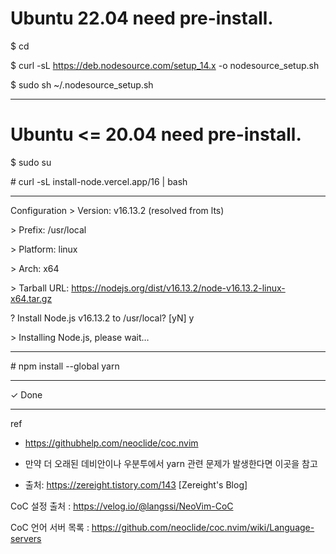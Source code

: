 # Ubuntu 22.04 need pre-install.
\$ cd

\$ curl -sL https://deb.nodesource.com/setup_14.x -o nodesource_setup.sh

\$ sudo sh ~/.nodesource_setup.sh

------------------------------------

# Ubuntu <= 20.04 need pre-install.

\$ sudo su

\# curl -sL install-node.vercel.app/16 | bash

--------------------

  Configuration
\> Version:  v16.13.2 (resolved from lts)

\> Prefix:   /usr/local

\> Platform: linux

\> Arch:     x64

\> Tarball URL: https://nodejs.org/dist/v16.13.2/node-v16.13.2-linux-x64.tar.gz

\? Install Node.js v16.13.2 to /usr/local? [yN] y

\> Installing Node.js, please wait…

-----------------------

\# npm install --global yarn

---------------------

✓ Done


--------------------
ref
* https://githubhelp.com/neoclide/coc.nvim

* 만약 더 오래된 데비안이나 우분투에서 yarn 관련 문제가 발생한다면 이곳을 참고
* 출처: https://zereight.tistory.com/143 [Zereight's Blog]

CoC 설정 출처 : https://velog.io/@langssi/NeoVim-CoC

CoC 언어 서버 목록 : https://github.com/neoclide/coc.nvim/wiki/Language-servers
